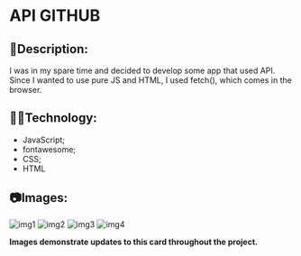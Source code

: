 # API GITHUB

## 📰Description:

I was in my spare time and decided to develop some app that used API.
Since I wanted to use pure JS and HTML, I used fetch(), which comes in the browser.

## 👨‍💻Technology:

* JavaScript;
* fontawesome;
* CSS;
* HTML

## 📷Images:

<img src="https://user-images.githubusercontent.com/69097449/124409039-eaeb2080-dd1d-11eb-8395-8153c3c1b4ea.png" alt="img1"></img>
<img src="https://user-images.githubusercontent.com/69097449/124857328-81b81700-df82-11eb-9d12-beda73c8d331.png" alt="img2"></img>
<img src="https://user-images.githubusercontent.com/69097449/128526428-857a5f52-dac2-440a-a255-4917f7b463bc.png" alt="img3"></img>
<img src="https://user-images.githubusercontent.com/69097449/128537180-a9c6e5af-371b-4a6d-b8a0-3fb074a18aac.png" alt="img4"></img>

**Images demonstrate updates to this card throughout the project.**
